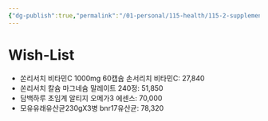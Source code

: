 ```yaml
---
{"dg-publish":true,"permalink":"/01-personal/115-health/115-2-supplements/115-2-supplements/","dgHomeLink":true,"dgPassFrontmatter":false}
---
```



# Wish-List
- 쏜리서치 비타민C 1000mg 60캡슙 손서리치 비타민C: 27,840
- 쏜리서치 칼슘 마그네슘 말레이트 240정: 51,850
- 담백하루 초임계 알티지 오메가3 에센스: 70,000
- 모유유래유산균230gX3병 bnr17유산균: 78,320

